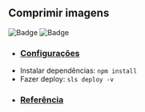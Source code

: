 ## Comprimir imagens
![Badge](https://img.shields.io/badge/nodejs-12.x%20-green)
![Badge](https://img.shields.io/badge/AWS-Lambda%20-green)
  
  
- ### [Configurações](https://github.com/gtanques/lambda-aws-comprimir-imagem/blob/main/serverless.yml)

* Instalar dependências: `npm install`
* Fazer deploy: `sls deploy -v`

- ### [Referência](https://youtu.be/jiP45rEOEbA)



